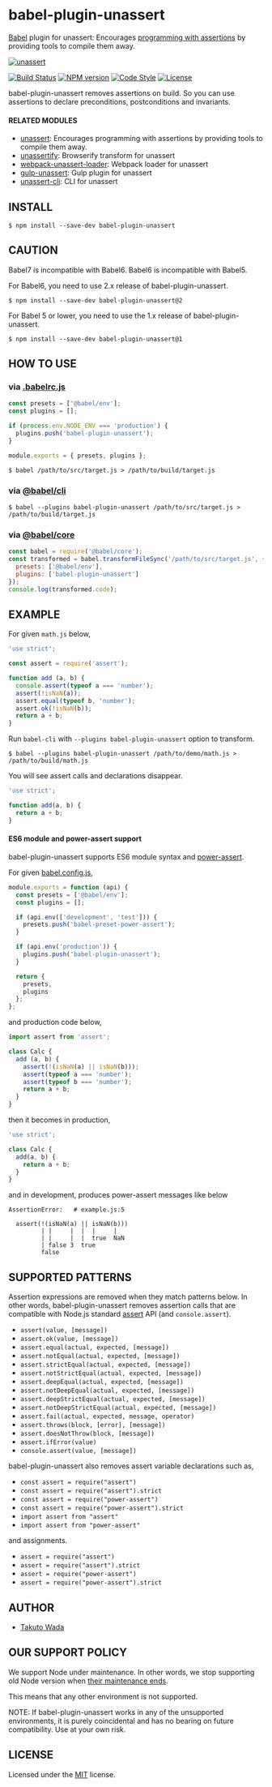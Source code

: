 babel-plugin-unassert
================================

[Babel](https://babeljs.io/) plugin for unassert: Encourages [programming with assertions](https://en.wikipedia.org/wiki/Assertion_(software_development)) by providing tools to compile them away.

[![unassert][unassert-banner]][unassert-url]

[![Build Status][travis-image]][travis-url]
[![NPM version][npm-image]][npm-url]
[![Code Style][style-image]][style-url]
[![License][license-image]][license-url]

babel-plugin-unassert removes assertions on build. So you can use assertions to declare preconditions, postconditions and invariants.


#### RELATED MODULES

- [unassert](https://github.com/unassert-js/unassert): Encourages programming with assertions by providing tools to compile them away.
- [unassertify](https://github.com/unassert-js/unassertify): Browserify transform for unassert
- [webpack-unassert-loader](https://github.com/unassert-js/webpack-unassert-loader): Webpack loader for unassert
- [gulp-unassert](https://github.com/unassert-js/gulp-unassert): Gulp plugin for unassert
- [unassert-cli](https://github.com/unassert-js/unassert-cli): CLI for unassert


INSTALL
---------------------------------------

```
$ npm install --save-dev babel-plugin-unassert
```


CAUTION
---------------------------------------

Babel7 is incompatible with Babel6. Babel6 is incompatible with Babel5.

For Babel6, you need to use 2.x release of babel-plugin-unassert.

```
$ npm install --save-dev babel-plugin-unassert@2
```

For Babel 5 or lower, you need to use the 1.x release of babel-plugin-unassert.

```
$ npm install --save-dev babel-plugin-unassert@1
```


HOW TO USE
---------------------------------------


### via [.babelrc.js](https://babeljs.io/docs/en/configuration#babelrcjs)

```javascript
const presets = ['@babel/env'];
const plugins = [];

if (process.env.NODE_ENV === 'production') {
  plugins.push('babel-plugin-unassert');
}

module.exports = { presets, plugins };
```

```
$ babel /path/to/src/target.js > /path/to/build/target.js
```


### via [@babel/cli](https://babeljs.io/docs/en/babel-cli)

```
$ babel --plugins babel-plugin-unassert /path/to/src/target.js > /path/to/build/target.js
```


### via [@babel/core](https://babeljs.io/docs/en/babel-core/)

```javascript
const babel = require('@babel/core');
const transformed = babel.transformFileSync('/path/to/src/target.js', {
  presets: ['@babel/env'],
  plugins: ['babel-plugin-unassert']
});
console.log(transformed.code);
```


EXAMPLE
---------------------------------------

For given `math.js` below,

```javascript
'use strict';

const assert = require('assert');

function add (a, b) {
  console.assert(typeof a === 'number');
  assert(!isNaN(a));
  assert.equal(typeof b, 'number');
  assert.ok(!isNaN(b));
  return a + b;
}
```

Run `babel-cli` with `--plugins babel-plugin-unassert` option to transform.

```
$ babel --plugins babel-plugin-unassert /path/to/demo/math.js > /path/to/build/math.js
```

You will see assert calls and declarations disappear.

```javascript
'use strict';

function add(a, b) {
  return a + b;
}
```


#### ES6 module and power-assert support

babel-plugin-unassert supports ES6 module syntax and [power-assert](https://github.com/power-assert-js/power-assert).

For given [babel.config.js](https://babeljs.io/docs/en/configuration#babelconfigjs),

```javascript
module.exports = function (api) {
  const presets = ['@babel/env'];
  const plugins = [];

  if (api.env(['development', 'test'])) {
    presets.push('babel-preset-power-assert');
  }

  if (api.env('production')) {
    plugins.push('babel-plugin-unassert');
  }

  return {
    presets,
    plugins
  };
};
```

and production code below,

```javascript
import assert from 'assert';

class Calc {
  add (a, b) {
    assert(!(isNaN(a) || isNaN(b)));
    assert(typeof a === 'number');
    assert(typeof b === 'number');
    return a + b;
  }
}
```

then it becomes in production,

```javascript
'use strict';

class Calc {
  add(a, b) {
    return a + b;
  }
}
```

and in development, produces power-assert messages like below

```
AssertionError:   # example.js:5

  assert(!(isNaN(a) || isNaN(b)))
         | |     |  |  |     |
         | |     |  |  true  NaN
         | false 3  true
         false
```


SUPPORTED PATTERNS
---------------------------------------

Assertion expressions are removed when they match patterns below. In other words, babel-plugin-unassert removes assertion calls that are compatible with Node.js standard [assert](https://nodejs.org/api/assert.html) API (and `console.assert`).

* `assert(value, [message])`
* `assert.ok(value, [message])`
* `assert.equal(actual, expected, [message])`
* `assert.notEqual(actual, expected, [message])`
* `assert.strictEqual(actual, expected, [message])`
* `assert.notStrictEqual(actual, expected, [message])`
* `assert.deepEqual(actual, expected, [message])`
* `assert.notDeepEqual(actual, expected, [message])`
* `assert.deepStrictEqual(actual, expected, [message])`
* `assert.notDeepStrictEqual(actual, expected, [message])`
* `assert.fail(actual, expected, message, operator)`
* `assert.throws(block, [error], [message])`
* `assert.doesNotThrow(block, [message])`
* `assert.ifError(value)`
* `console.assert(value, [message])`

babel-plugin-unassert also removes assert variable declarations such as,

* `const assert = require("assert")`
* `const assert = require("assert").strict`
* `const assert = require("power-assert")`
* `const assert = require("power-assert").strict`
* `import assert from "assert"`
* `import assert from "power-assert"`

and assignments.

* `assert = require("assert")`
* `assert = require("assert").strict`
* `assert = require("power-assert")`
* `assert = require("power-assert").strict`


AUTHOR
---------------------------------------
* [Takuto Wada](https://github.com/twada)


OUR SUPPORT POLICY
---------------------------------------

We support Node under maintenance. In other words, we stop supporting old Node version when [their maintenance ends](https://github.com/nodejs/LTS).

This means that any other environment is not supported.

NOTE: If babel-plugin-unassert works in any of the unsupported environments, it is purely coincidental and has no bearing on future compatibility. Use at your own risk.


LICENSE
---------------------------------------
Licensed under the [MIT](https://github.com/unassert-js/babel-plugin-unassert/blob/master/LICENSE) license.


[unassert-url]: https://github.com/unassert-js/unassert
[unassert-banner]: https://raw.githubusercontent.com/unassert-js/unassert-js-logo/master/banner/banner-official-fullcolor.png

[npm-url]: https://npmjs.org/package/babel-plugin-unassert
[npm-image]: https://badge.fury.io/js/babel-plugin-unassert.svg

[travis-url]: https://travis-ci.org/unassert-js/babel-plugin-unassert
[travis-image]: https://secure.travis-ci.org/unassert-js/babel-plugin-unassert.svg?branch=master

[style-url]: https://github.com/Flet/semistandard
[style-image]: https://img.shields.io/badge/code%20style-semistandard-brightgreen.svg

[license-url]: https://github.com/unassert-js/babel-plugin-unassert/blob/master/LICENSE
[license-image]: https://img.shields.io/badge/license-MIT-brightgreen.svg
